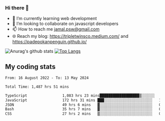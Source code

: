 ### Hi there 👋

<!--
**padepokanpenguin/padepokanpenguin** is a ✨ _special_ ✨ repository because its `README.md` (this file) appears on your GitHub profile.
-->

- 🌱 I’m currently learning  web development
- 👯 I’m looking to collaborate on javascript developers
- 📫 How to reach me jamal.psw@gmail.com
- 🌐 Reach my blog:
   https://tripletwinsco.medium.com/ and
   https://padepokanpenguin.github.io/

![Anurag's github stats](https://github-readme-stats.vercel.app/api?username=padepokanpenguin&count_private=true&disable_animations=false&show_icons=true&theme=default)
[![Top Langs](https://github-readme-stats.vercel.app/api/top-langs/?username=padepokanpenguin&theme=default&layout=compact)](https://github.com/padepokanpenguin)

## My coding stats

<!--START_SECTION:waka-->

```txt
From: 16 August 2022 - To: 13 May 2024

Total Time: 1,487 hrs 51 mins

TypeScript                1,083 hrs 23 mins██████████████████▒░░░░░░   72.81 %
JavaScript                172 hrs 31 mins ███░░░░░░░░░░░░░░░░░░░░░░   11.60 %
JSON                      49 hrs 6 mins   ▓░░░░░░░░░░░░░░░░░░░░░░░░   03.30 %
Bash                      35 hrs 7 mins   ▓░░░░░░░░░░░░░░░░░░░░░░░░   02.36 %
CSS                       27 hrs 2 mins   ▒░░░░░░░░░░░░░░░░░░░░░░░░   01.82 %
```

<!--END_SECTION:waka-->


